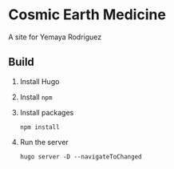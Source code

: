 # Cosmic Earth Medicine

A site for Yemaya Rodriguez

## Build

1. Install Hugo
2. Install `npm`
3. Install packages

    ```shell
    npm install
    ```
4. Run the server
   ```shell
   hugo server -D --navigateToChanged
   ```

